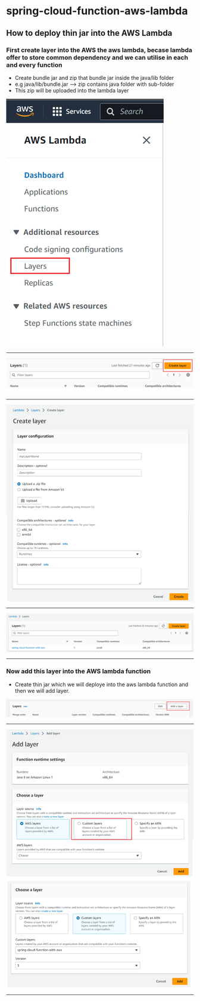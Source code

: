 # spring-cloud-function-aws-lambda

## How to deploy thin jar into the AWS Lambda

### First create layer into the AWS the aws lambda, becase lambda offer to store common dependency and we can utilise in each and every function
- Create bundle jar and zip that bundle jar inside the java/lib folder
- e.g java/lib/bundle.jar --> zip contains java folder with sub-folder
- This zip will be uploaded into the lambda layer

![layer select option](./images/layer-select.png)

---

![create layer](./images/create-layer.png)

---

![fill the required details](./images/fill-the-required-details.png)

---
	
![layer created](./images/layer-created.png)

---

### Now add this layer into the AWS lambda function

- Create thin jar which we will deploye into the aws lambda function and then we will add layer.


![add layer](./images/add-layer.png)

---

![select layer](./images/select-layer.png)

---



